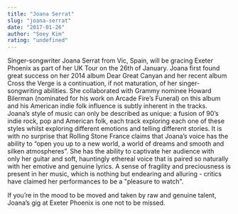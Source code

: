 ```yaml
---
title: "Joana Serrat"
slug: "joana-serrat"
date: "2017-01-26"
author: "Soey Kim"
rating: "undefined"
---
```


Singer-songwriter Joana Serrat from Vic, Spain, will be gracing Exeter Phoenix as part of her UK Tour on the 26th of January. Joana first found great success on her 2014 album Dear Great Canyan and her recent album Cross the Verge is a continuation, if not maturation, of her singer-songwriting abilities. She collaborated with Grammy nominee Howard Bilerman (nominated for his work on Arcade Fire’s Funeral) on this album and his American indie folk influence is subtly inherent in the tracks. Joana’s style of music can only be described as unique: a fusion of 90’s indie rock, pop and American folk, each track exploring each one of these styles whilst exploring different emotions and telling different stories. It is with no surprise that Rolling Stone France claims that Joana’s voice has the ability to “open you up to a new world, a world of dreams and smooth and silken atmospheres”. She has the ability to captivate her audience with only her guitar and soft, hauntingly ethereal voice that is paired so naturally with her emotive and genuine lyrics. A sense of fragility and preciousness is present in her music, which is nothing but endearing and alluring - critics have claimed her performances to be a "pleasure to watch".

If you’re in the mood to be moved and taken by raw and genuine talent, Joana’s gig at Exeter Phoenix is one not to be missed.

